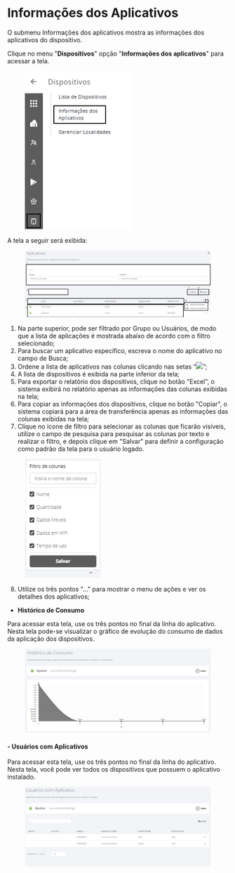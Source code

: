# Informações dos Aplicativos

O submenu Informações dos aplicativos mostra as informações dos aplicativos do dispositivo.

Clique no menu "**Dispositivos**" opção "**Informações dos aplicativos**" para acessar a tela.

<figure><img src="../../../.gitbook/assets/image (303).png" alt=""><figcaption></figcaption></figure>

A tela a seguir será exibida:

<figure><img src="../../../.gitbook/assets/Captura de tela 2024-12-03 141309.png" alt=""><figcaption></figcaption></figure>

1. Na parte superior, pode ser filtrado por Grupo ou Usuários, de modo que a lista de aplicações é mostrada abaixo de acordo com o filtro selecionado;
2. Para buscar um aplicativo específico, escreva o nome do aplicativo no campo de Busca;
3. Ordene a lista de aplicativos nas colunas clicando nas setas “![](https://datamob.gitbook.io/~gitbook/image?url=https%3A%2F%2Fupload.wikimedia.org%2Fwikipedia%2Fcommons%2Fthumb%2Fe%2Feb%2FU%252B21C5.svg%2F22px-U%252B21C5.svg.png\&width=300\&dpr=4\&quality=100\&sign=b73b2481\&sv=1)”;
4. A lista de dispositivos é exibida na parte inferior da tela;
5. Para exportar o relatório dos dispositivos, clique no botão "Excel", o sistema exibirá no relatório apenas as informações das colunas exibidas na tela;
6. Para copiar as informações dos dispositivos, clique no botão "Copiar", o sistema copiará para a área de transferência apenas as informações das colunas exibidas na tela;
7. Clique no ícone de filtro para selecionar as colunas que ficarão visíveis, utilize o campo de pesquisa para pesquisar as colunas por texto e realizar o filtro, e depois clique em "Salvar" para definir a configuração como padrão da tela para o usuário logado.&#x20;

<figure><img src="../../../.gitbook/assets/image (310).png" alt=""><figcaption></figcaption></figure>

8. Utilize os três pontos "..." para mostrar o menu de ações e ver os detalhes dos aplicativos;

* **Histórico de Consumo**

Para acessar esta tela, use os três pontos no final da linha do aplicativo. Nesta tela pode-se visualizar o gráfico de evolução do consumo de dados da aplicação dos dispositivos.

<figure><img src="../../../.gitbook/assets/image (7).png" alt=""><figcaption></figcaption></figure>

#### **- Usuários com Aplicativos**

Para acessar esta tela, use os três pontos no final da linha do aplicativo. Nesta tela, você pode ver todos os dispositivos que possuem o aplicativo instalado.

<figure><img src="../../../.gitbook/assets/image (8).png" alt=""><figcaption></figcaption></figure>
